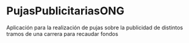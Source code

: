 # PujasPublicitariasONG
Aplicación para la realización de pujas sobre la publicidad de distintos tramos de una carrera para recaudar fondos
